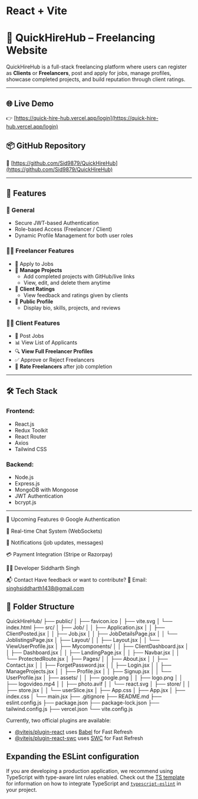 # React + Vite

# 💼 QuickHireHub – Freelancing Website

QuickHireHub is a full-stack freelancing platform where users can register as **Clients** or **Freelancers**, post and apply for jobs, manage profiles, showcase completed projects, and build reputation through client ratings.

---

## 🌐 Live Demo

👉 [https://quick-hire-hub.vercel.app/login](https://quick-hire-hub.vercel.app/login)

## 📦 GitHub Repository

🔗 [https://github.com/Sid9879/QuickHireHub](https://github.com/Sid9879/QuickHireHub)

---

## 🚀 Features

### 🔐 General
- Secure JWT-based Authentication
- Role-based Access (Freelancer / Client)
- Dynamic Profile Management for both user roles

### 👨‍🎓 Freelancer Features
- 📂 Apply to Jobs
- 🧰 **Manage Projects**
  - Add completed projects with GitHub/live links
  - View, edit, and delete them anytime
- 🌟 **Client Ratings**
  - View feedback and ratings given by clients
- 📄 **Public Profile**
  - Display bio, skills, projects, and reviews

### 🧑‍💼 Client Features
- 📝 Post Jobs
- 📊 View List of Applicants
- 🔍 **View Full Freelancer Profiles**
- ✅ Approve or Reject Freelancers
- 🌟 **Rate Freelancers** after job completion

---

## 🛠️ Tech Stack

### Frontend:
- React.js
- Redux Toolkit
- React Router
- Axios
- Tailwind CSS

### Backend:
- Node.js
- Express.js
- MongoDB with Mongoose
- JWT Authentication
- bcrypt.js

---

📌 Upcoming Features
🌐 Google Authentication

💬 Real-time Chat System (WebSockets)

📢 Notifications (job updates, messages)

💳 Payment Integration (Stripe or Razorpay)


👨‍💻 Developer
Siddharth Singh


📬 Contact
Have feedback or want to contribute?
📧 Email: singhsiddharth1438@gmail.com

## 📁 Folder Structure

QuickHireHub/
├── public/
│   ├── favicon.ico
│   ├── vite.svg
│   └── index.html
├── src/
│   ├── Job/
│   │   ├── Application.jsx
│   │   ├── ClientPosted.jsx
│   │   ├── Job.jsx
│   │   ├── JobDetailsPage.jsx
│   │   └── JoblistingsPage.jsx
│   ├── Layout/
│   │   ├── Layout.jsx
│   │   └── ViewUserProfile.jsx
│   ├── Mycomponents/
│   │   ├── ClientDashboard.jsx
│   │   ├── Dashboard.jsx
│   │   ├── LandingPage.jsx
│   │   ├── Navbar.jsx
│   │   └── ProtectedRoute.jsx
│   ├── Pages/
│   │   ├── About.jsx
│   │   ├── Contact.jsx
│   │   ├── ForgetPassword.jsx
│   │   ├── Login.jsx
│   │   ├── ManageProjects.jsx
│   │   ├── Profile.jsx
│   │   ├── Signup.jsx
│   │   └── UserProfile.jsx
│   ├── assets/
│   │   ├── google.png
│   │   ├── logo.png
│   │   ├── logovideo.mp4
│   │   ├── photo.avif
│   │   └── react.svg
│   ├── store/
│   │   ├── store.jsx
│   │   └── userSlice.jsx
│   ├── App.css
│   ├── App.jsx
│   ├── index.css
│   └── main.jsx
├── .gitignore
├── README.md
├── eslint.config.js
├── package.json
├── package-lock.json
├── tailwind.config.js
├── vercel.json
└── vite.config.js


Currently, two official plugins are available:

- [@vitejs/plugin-react](https://github.com/vitejs/vite-plugin-react/blob/main/packages/plugin-react) uses [Babel](https://babeljs.io/) for Fast Refresh
- [@vitejs/plugin-react-swc](https://github.com/vitejs/vite-plugin-react/blob/main/packages/plugin-react-swc) uses [SWC](https://swc.rs/) for Fast Refresh

## Expanding the ESLint configuration

If you are developing a production application, we recommend using TypeScript with type-aware lint rules enabled. Check out the [TS template](https://github.com/vitejs/vite/tree/main/packages/create-vite/template-react-ts) for information on how to integrate TypeScript and [`typescript-eslint`](https://typescript-eslint.io) in your project.
